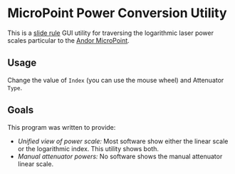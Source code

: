 MicroPoint Power Conversion Utility
===================================

This is a [slide rule](http://en.wikipedia.org/wiki/Slide_rule) GUI utility for traversing the logarithmic laser power scales particular to the [Andor MicroPoint](http://www.andor.com/microscopy-systems/active-illumination/micropoint).

Usage
-----
Change the value of `Index` (you can use the mouse wheel) and Attenuator `Type`.

Goals
-----
This program was written to provide:
* *Unified view of power scale:*
  Most software show either the linear scale or the logarithmic index.  This utility shows both.
* *Manual attenuator powers:*
  No software shows the manual attenuator linear scale.
